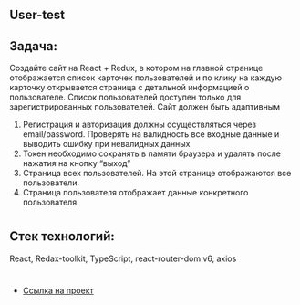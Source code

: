 ## User-test

## Задача:
Создайте сайт на React + Redux, в котором на главной странице отображается список карточек пользователей и по клику на каждую карточку открывается страница с детальной информацией о пользователе. Список пользователей доступен только для зарегистрированных пользователей. Сайт должен быть адаптивным  

1. Регистрация и авторизация должны осуществляться через email/password. Проверять на валидность все входные данные и выводить ошибку при невалидных данных
2. Токен необходимо сохранять в памяти браузера и удалять после нажатия на кнопку “выход”
3. Страница всех пользователей. На этой странице отображаются все пользователи. 
4. Страница пользователя отображает данные конкретного пользователя


#
## Стек технологий:
React, Redax-toolkit, TypeScript, react-router-dom v6, axios

#
* [Ссылка на проект](https://chapion777.github.io/users-test/)